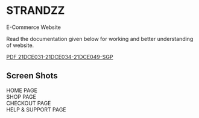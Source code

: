# STRANDZZ
E-Commerce Website

Read the documentation given below for working and better understanding of website.

[PDF 21DCE031-21DCE034-21DCE049-SGP](https://github.com/Vatsal0313/STRANDZZ/blob/main/SGP.pdf)

## Screen Shots
HOME PAGE<br>
SHOP PAGE<br>
CHECKOUT PAGE<br>
HELP & SUPPORT PAGE<br>

